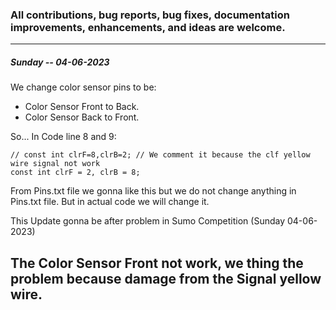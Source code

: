 ### All contributions, bug reports, bug fixes, documentation improvements, enhancements, and ideas are welcome.
-----------------------------------------------------------------------------------------------------------------
##### Sunday -- 04-06-2023
We change color sensor pins to be:
<ul>
  <li> Color Sensor Front to Back. </li>
  <li> Color Sensor Back to Front. </li>
</ul>

So...
In Code line 8 and 9:

```
// const int clrF=8,clrB=2; // We comment it because the clf yellow wire signal not work
const int clrF = 2, clrB = 8;
```

From Pins.txt file we gonna like this but we do not change anything in Pins.txt file.
But in actual code we will change it.

This Update gonna be after problem in Sumo Competition (Sunday 04-06-2023)

The Color Sensor Front not work, we thing the problem because damage from the 
Signal yellow wire. 
-----------------------------------------------------------------------------------------------------------------
